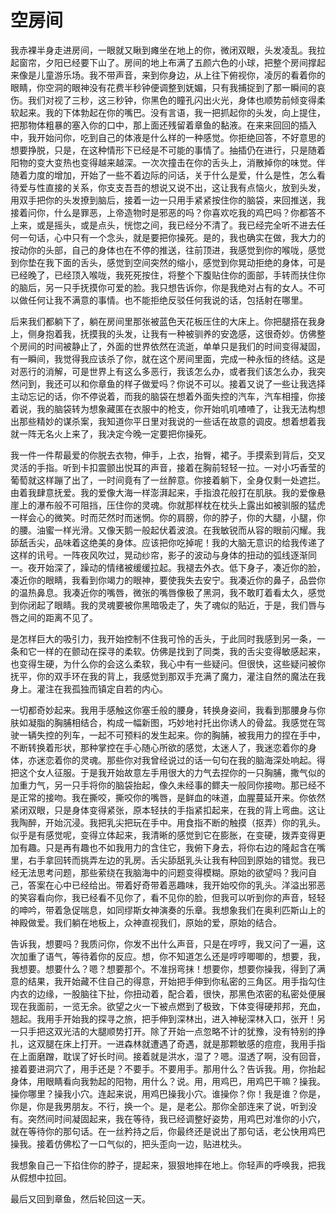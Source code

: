 # 空房间

我赤裸半身走进房间，一眼就又瞅到瘫坐在地上的你，微闭双眼，头发凌乱。我拉起窗帘，夕阳已经要下山了。房间的地上布满了五颜六色的小球，把整个房间撑起来像是儿童游乐场。我不带声音，来到你身边，从上往下俯视你，凌厉的看着你的眼睛，你空洞的眼神没有花费半秒钟便调整到妩媚，只有我捕捉到了那一瞬间的哀伤。我们对视了三秒，这三秒钟，你黑色的瞳孔闪出火光，身体也顺势前倾变得柔软起来。我的下体勃起在你的嘴巴。没有言语，我一把抓起你的头发，向上提住，把那物体粗暴的塞入你的口中，那上面还残留着章鱼的黏液。在来来回回的插入中，我开始问你，吃到自己的体液是什么样的一种感觉。你拒绝回答，不好意思的想要挣脱，只是，在这种情形下已经是不可能的事情了。抽插仍在进行，只是随着阳物的变大变热也变得越来越深。一次次撞击在你的舌头上，消散掉你的味觉。伴随着力度的增加，开始了一些不着边际的问话，关于什么是爱，什么是性，怎么看待爱与性直接的关系，你支支吾吾的想说又说不出，这让我有点恼火，放到头发，用双手把你的头发撩到脑后，接着一边一只用手紧紧按住你的脑袋，来回推送，我接着问你，什么是罪恶，上帝造物时是邪恶的吗？你喜欢吃我的鸡巴吗？你都答不上来，或是摇头，或是点头，恍惚之间，我已经分不清了。我已经完全听不进去任何一句话，心中只有一个念头，就是要把你操死。是的，我也确实在做，我大力的按动你的头部，自己的身体也在不停的推送，往前顶进，我感觉到你的喉咙，感觉到你垫在我下面的舌头，感觉到空间突然的缩小，感觉到你晃动拒绝的身体，可是已经晚了，已经顶入喉咙，我死死按住，将整个下腹贴住你的面部，手转而扶住你的脑后，另一只手抚摸你可爱的脸。我只想告诉你，你是我绝对占有的女人。不可以做任何让我不满意的事情。也不能拒绝反驳任何我说的话，包括射在哪里。

后来我们都躺下了，躺在房间里那张被蓝色天花板压住的大床上。你把腿搭在我身上，侧身抱着我，抚摸我的头发，让我有一种被驯养的安逸感，这很奇妙。仿佛整个房间的时间被静止了，外面的世界依然在流逝，单单只是我们的时间变得凝固，有一瞬间，我觉得我应该杀了你，就在这个房间里面，完成一种永恒的终结。这是对恶行的消解，可是世界上有这么多恶行，我该怎么办，或者我们该怎么办，我突然问到，我还可以和你章鱼的样子做爱吗？你说不可以。接着又说了一些让我选择主动忘记的话，你不停说着，而我的脑袋在想着外面失控的汽车，汽车相撞，你接着说，我的脑袋转为想象藏匿在衣服中的枪支，你开始叽叽喳喳了，让我无法构想出那些精妙的谋杀案，我知道你平日里对我说的一些话在故意的调皮。想着想着我就一阵无名火上来了，我决定今晚一定要把你操死。

我一件一件帮最爱的你脱去衣物，伸手，上衣，抬臀，裙子。手摸索到背后，交叉灵活的手指。听到卡扣震颤出悦耳的声音，接着在胸前轻轻一拉。一对小巧香莹的葡萄就这样蹦了出了，一时间竟有了一丝醉意。你接着躺下，全身仅剩一处遮拦。由着我肆意抚爱。我的爱像大海一样澎湃起来，手指浪花般打在肌肤。我的爱像悬崖上的瀑布般不可阻挡，压住你的灵魂。你就那样枕在枕头上露出如被驯服的猛虎一样会心的微笑。时而茫然时而迷惘。你的肩膀，你的脖子，你的大腿，小腿，你的腰。油蜜一样光滑。又像天鹅一般起伏着波浪。在我敏锐而从容的眼前闪耀。我舔舐舌尖，品味着这绝美的身体。应该把你吃掉呢！我的大脑无意识的给我传递了这样的讯号。一阵夜风吹过，晃动纱帘，影子的波动与身体的扭动的弧线逐渐同一。夜开始深了，躁动的情绪被缓缓拉起。我褪去外衣。低下身子，凑近你的脸，凑近你的眼睛，我看到你竭力的眼神，要使我失去安宁。我凑近你的鼻子，品尝你的温热鼻息。我凑近你的嘴唇，微张的嘴唇像极了黑洞，我不敢盯着看太久，感觉到你闭起了眼睛。我的灵魂要被你黑暗吸走了，失了魂似的贴近，于是，我们唇与唇之间的距离不见了。

是怎样巨大的吸引力，我开始控制不住我可怜的舌头，于此同时我感到另一条，一条和它一样的在颤动在探寻的柔软。仿佛是找到了同类，我的舌尖变得敏感起来，也变得生硬，为什么你的会这么柔软，我心中有一些疑问。但很快，这些疑问被你抚平，你的双手环在我的背上，我感觉到那双手充满了魔力，灌注自然的魔法在我身上。灌注在我孤独而镇定自若的内心。

一切都奇妙起来。我用手感触这你塞壬般的腰身，转换身姿间，我看到那腰身与你肤如凝脂的胸脯相结合，构成一幅新图，巧妙地衬托出你诱人的骨盆。我感觉在驾驶一辆失控的列车，一起不可预料的发生起来。你的胸脯，被我用力的捏在手中，不断转换着形状，那种掌控在手心随心所欲的感觉，太迷人了，我迷恋着你的身体，亦迷恋着你的灵魂。那些你对我曾经说过的话一句句在我的脑海深处响起。得把这个女人征服。于是我开始故意左手用很大的力气去捏你的一只胸脯，撒气似的加重力气，另一只手将你的脑袋抬起，像久未经事的鳏夫一般同你接吻。那已经不是正常的接吻。我在撕咬，撕咬你的嘴唇，是鲜血的味道，血腥蔓延开来。你依然紧闭双眼，只是身体变得紧张，原本轻扶的手指紧扣起来，在我的背上弯曲。这让我陶醉，开始沉浸。我把乳尖把玩在手中。用食指不断的触摸（抠弄）你的乳头。似乎是有感觉呢，变得立体起来，我清晰的感觉到它在膨胀，在变硬，拨弄变得更加有趣。只是再有趣也不如我用力的含住它，我俯下身去，将你右边的隆起含在嘴里，右手拿回转而挑弄左边的乳房。舌尖舔舐乳头让我有种回到原始的错觉。我已经无法思考问题，那些萦绕在我脑海中的问题变得模糊。原始的欲望吗？我问自己，答案在心中已经给出。带着好奇带着恶趣味，我开始咬你的乳头。洋溢出邪恶的笑容看向你，我已经看不见你了，看不见你的脸，但我可以听到你的声音，轻轻的呻吟，带着急促喘息，如同缪斯女神演奏的乐章。我想象我们在奥利匹斯山上的神殿做爱。我们躺在地板上，众神直视我们，原始的爱，原始的结合。

告诉我，想要吗？我质问你，你发不出什么声音，只是在哼哼，我又问了一遍，这次加重了语气，等待着你的反应。想，你不知道怎么还是哼哼唧唧的，想要，我，我想要。想要什么？嗯？想要那个。不准拐弯抹！想要你，想要你操我，得到了满意的结果，我开始藏不住自己的得意，开始把手伸到你私密的三角区。用手指勾住内衣的边缘，一股脑往下扯，你扭动着，配合着，很快，那黑色浓密的私密处便展现在我面前，一览无余。欲望之火一下被点燃到了极致，下体变得硬邦邦，充血，翘起。我用手开始我的探寻之旅，把手伸到深林出，进入神秘深林入口，张开！另一只手把这双光洁的大腿顺势打开。除了开始一点忽略不计的犹豫，没有特别的挣扎，这双腿在床上打开。一进森林就遭遇了奇遇，就是那颗敏感的痘痘，我用手指在上面磨蹭，耽误了好长时间。接着就是洪水，湿了？嗯。湿透了啊，没有回音，接着要进洞穴了，用手还是？不要手。不要用手。那用什么？告诉我。用，你抬起身体，用眼睛看向我勃起的阳物，用什么？说。用，用鸡巴，用鸡巴干嘛？操我。操你哪里？操我小穴。连起来说，用鸡巴操我小穴。谁操你？你！我是谁？你是，你是，你是我男朋友。不行，换一个。是，是老公。那你全部连来了说，听到没有。突然间时间凝固起来，我在等待，我已经调整好姿势，用鸡巴对准你的小穴，就在等待你的那句话。在一丝矜持之后，你最终还是说出了那句话，老公快用鸡巴操我。接着仿佛松了一口气似的，把头歪向一边，贴进枕头。

我想象自己一下掐住你的脖子，提起来，狠狠地摔在地上。你轻声的呼唤我，把我从假想中拉回。

最后又回到章鱼，然后轮回这一天。
